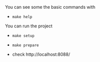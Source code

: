 You can see some the basic commands with 

- `make help`


You can run the project

- `make setup`
 
- `make prepare`

- check http://localhost:8088/